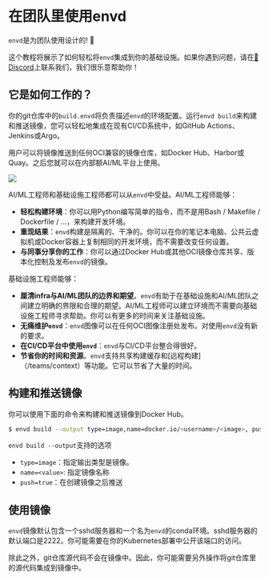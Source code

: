# 在团队里使用envd

`envd`是为团队使用设计的! 🥰 

这个教程将展示了如何轻松将`envd`集成到你的基础设施。如果你遇到问题，请在[💬 Discord](https://discord.gg/KqswhpVgdU)上联系我们，我们很乐意帮助你！

## 它是如何工作的？

你的git仓库中的`build.envd`将负责描述`envd`的环境配置。运行`envd build`来构建和推送镜像，您可以轻松地集成在现有CI/CD系统中，如GitHub Actions、Jenkins或Argo。

用户可以将镜像推送到任何OCI兼容的镜像仓库，如Docker Hub、Harbor或Quay。之后您就可以在内部额AI/ML平台上使用。

![](./assets/how.png)

AI/ML工程师和基础设施工程师都可以从`envd`中受益。AI/ML工程师能够：

- **轻松构建环境**：你可以用Python编写简单的指令，而不是用Bash / Makefile / Dockerfile / ...，来构建开发环境。
- **重现结果**：`envd`构建是隔离的、干净的。你可以在你的笔记本电脑、公共云虚拟机或Docker容器上复制相同的开发环境，而不需要改变任何设置。
- **与同事分享你的工作**：你可以通过Docker Hub或其他OCI镜像仓库共享、版本化控制及发布`envd`的镜像。

基础设施工程师能够：

- **厘清infra与AI/ML团队的边界和期望**。`envd`有助于在基础设施和AI/ML团队之间建立明确的界限和合理的期望。AI/ML工程师可以建立环境而不需要向基础设施工程师寻求帮助。你可以有更多的时间来关注基础设施。
- **无痛维护`envd`**：`envd`图像可以在任何OCI图像注册处发布。对使用`envd`没有新的要求。
- **在CI/CD平台中使用`envd`**：`envd`与CI/CD平台整合得很好。
- **节省你的时间和资源**。`envd`支持共享构建缓存和[远程构建]（/teams/context）等功能。它可以节省了大量的时间。

## 构建和推送镜像

你可以使用下面的命令来构建和推送镜像到Docker Hub。

```bash
$ envd build --output type=image,name=docker.io/<username>/<image>, push=true
```

`envd build --output`支持的选项

- `type=image`：指定输出类型是镜像。
- `name=<value>`: 指定镜像名称
- `push=true`：在创建镜像之后推送

## 使用镜像

`envd`镜像默认包含一个sshd服务器和一个名为`envd`的conda环境。sshd服务器的默认端口是2222。你可能需要在你的Kubernetes部署中公开该端口的访问。

除此之外，git仓库源代码不会在镜像中。因此，你可能需要另外操作将git仓库里的源代码集成到镜像中。
